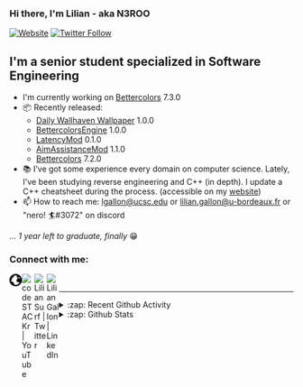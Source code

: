 ### Hi there, I'm Lilian - aka N3ROO

[![Website](https://img.shields.io/website?label=nero.dev&style=for-the-badge&url=https%3A%2F%2Fnero.dev)](https://nero.dev)
[![Twitter Follow](https://img.shields.io/twitter/follow/LilianSurf?color=1DA1F2&logo=twitter&style=for-the-badge)](https://twitter.com/intent/follow?original_referer=https%3A%2F%2Fgithub.com%2N3ROO&)

## I'm a senior student specialized in Software Engineering

- I'm currently working on [Bettercolors](https://github.com/N3ROO/Bettercolors) 7.3.0
- 📦 Recently released:
  - [Daily Wallhaven Wallpaper](https://github.com/N3ROO/Daily-Wallhaven-Wallpaper) 1.0.0
  - [BettercolorsEngine](https://github.com/N3ROO/BettercolorsEngine) 1.0.0
  - [LatencyMod](https://github.com/N3ROO/LatencyMod) 0.1.0
  - [AimAssistanceMod](https://github.com/N3ROO/AimAssistanceMod) 1.1.0
  - [Bettercolors](https://github.com/N3ROO/Bettercolors) 7.2.0
- 📚 I’ve got some experience every domain on computer science. Lately, I've been studying reverse engineering and C++ (in depth). I update a C++ cheatsheet during the process. (accessible on my [website](https://nero.dev/cpp))
- 📫 How to reach me: lgallon@ucsc.edu or lilian.gallon@u-bordeaux.fr or "nero! 🏄#3072" on discord

*... 1 year left to graduate, finally* 😁

### Connect with me:

[<img align="left" alt="nero.dev" width="22px" src="https://raw.githubusercontent.com/iconic/open-iconic/master/svg/globe.svg" />](https://nero.dev)
[<img align="left" alt="codeSTACKr | YouTube" width="22px" src="https://cdn.jsdelivr.net/npm/simple-icons@v3/icons/youtube.svg" />](https://www.youtube.com/channel/UCEmXg3VBFGn7dN52OMA-inQ)
[<img align="left" alt="LilianSurf | Twitter" width="22px" src="https://cdn.jsdelivr.net/npm/simple-icons@v3/icons/twitter.svg" />]([twitter](https://twitter.com/shorebre4k))
[<img align="left" alt="Lilian Gallon | LinkedIn" width="22px" src="https://cdn.jsdelivr.net/npm/simple-icons@v3/icons/linkedin.svg" />](https://www.linkedin.com/in/lilian-gallon/)

<br />


---

<details>
  <summary>:zap: Recent Github Activity</summary>
    <!--START_SECTION:activity-->
    <!--END_SECTION:activity-->
</details>

<details>
  <summary>:zap: Github Stats</summary>

![bio](https://github-readme-stats.vercel.app/api?username=N3ROO&show_icons=true&hide_title=true)
![lang](https://github-readme-stats.vercel.app/api/top-langs/?username=N3ROO&layout=compact&hide=jupyter%20notebook)
</details>